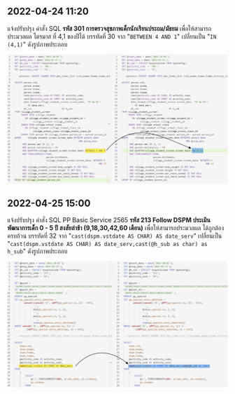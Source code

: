 ## 2022-04-24 11:20

แจ้งปรับปรุง คำสั่ง SQL 
**รหัส 301 การตรวจสุขภาพเด็กนักเรียนประถม/มัธยม**
เพื่อให้สามารถประมวลผล ไตรมาส ที่ 4,1 ของปีได้
บรรทัดที่ 30 จาก "`BETWEEN 4 AND 1`" เปลี่ยนเป็น "`IN (4,1)`"
ดังรูปภาพประกอบ

![](changelog.assets/D20220426T093906.png)

## 2022-04-25 15:00

แจ้งปรับปรุง คำสั่ง SQL PP Basic Service 2565
**รหัส 213 Follow DSPM ประเมินพัฒนาการเด็ก 0 - 5 ปี สงสัยล่าช้า  (9,18,30,42,60 เดือน)**
เพื่อให้สามารถประมวลผล ได้ถูกต้อง ครบถ้วน
บรรทัดที่ 32 จาก "`cast(dspm.vstdate AS CHAR) AS date_serv`" เปลี่ยนเป็น "`cast(dspm.vstdate AS CHAR) AS date_serv,cast(@h_sub as char) as h_sub`"
ดังรูปภาพประกอบ

![](changelog.assets/D20220426T094231.png)

